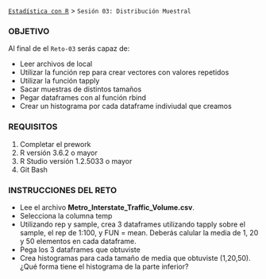 [`Estadística con R`](../Readme.md) > `Sesión 03: Distribución Muestral`

### OBJETIVO

Al final de el `Reto-03` serás capaz de:
- Leer archivos de local
- Utilizar la función rep para crear vectores con valores repetidos
- Utilizar la función tapply
- Sacar muestras de distintos tamaños 
- Pegar dataframes con al función rbind
- Crear un histograma por cada dataframe indiviudal que creamos

### REQUISITOS

1. Completar el prework
2. R versión 3.6.2 o mayor
3. R Studio versión 1.2.5033 o mayor 
4. Git Bash

### INSTRUCCIONES DEL RETO

- Lee el archivo **Metro_Interstate_Traffic_Volume.csv**.
- Selecciona la columna temp
- Utilizando rep y sample, crea 3 dataframes utilizando tapply sobre el sample, el rep de 1:100, y FUN = mean. Deberás calular la media de 1, 20 y 50 elementos en cada dataframe. 
- Pega los 3 dataframes que obtuviste
- Crea histogramas para cada tamaño de media que obtuviste (1,20,50). ¿Qué forma tiene el histograma de la parte inferior?

